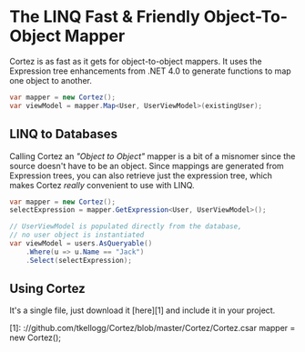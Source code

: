 The LINQ Fast & Friendly Object-To-Object Mapper
================================================

Cortez is as fast as it gets for object-to-object mappers. It uses the
Expression tree enhancements from .NET 4.0 to generate functions 
to map one object to another.

```csharp
var mapper = new Cortez();
var viewModel = mapper.Map<User, UserViewModel>(existingUser);
```

LINQ to Databases
-----------------

Calling Cortez an _"Object to Object"_ mapper is a bit of a misnomer since
the source doesn't have to be an object. Since mappings are generated from
Expression trees, you can also retrieve just the expression tree, which 
makes Cortez _really_ convenient to use with LINQ.

```csharp
var mapper = new Cortez();
selectExpression = mapper.GetExpression<User, UserViewModel>();

// UserViewModel is populated directly from the database, 
// no user object is instantiated
var viewModel = users.AsQueryable()
    .Where(u => u.Name == "Jack")
    .Select(selectExpression);
```

Using Cortez
------------

It's a single file, just download it [here][1] and include it in your
project.

 [1]: 
://github.com/tkellogg/Cortez/blob/master/Cortez/Cortez.csar mapper = new Cortez();
